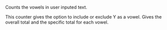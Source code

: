 Counts the vowels in user inputed text.

This counter gives the option to include or exclude Y as a vowel. 
Gives the overall total and the specific total for each vowel.
